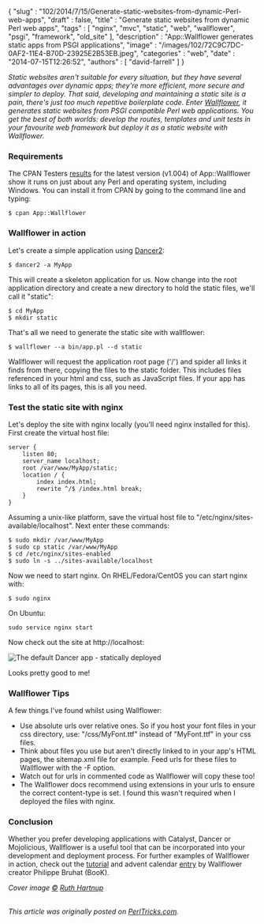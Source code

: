 {
   "slug" : "102/2014/7/15/Generate-static-websites-from-dynamic-Perl-web-apps",
   "draft" : false,
   "title" : "Generate static websites from dynamic Perl web apps",
   "tags" : [
      "nginx",
      "mvc",
      "static",
      "web",
      "wallflower",
      "psgi",
      "framework",
      "old_site"
   ],
   "description" : "App::Wallflower generates static apps from PSGI applications",
   "image" : "/images/102/72C9C7DC-0AF2-11E4-B70D-23925E2B53EB.jpeg",
   "categories" : "web",
   "date" : "2014-07-15T12:26:52",
   "authors" : [
      "david-farrell"
   ]
}


*Static websites aren't suitable for every situation, but they have several advantages over dynamic apps; they're more efficient, more secure and simpler to deploy. That said, developing and maintaining a static site is a pain, there's just too much repetitive boilerplate code. Enter [Wallflower](https://metacpan.org/pod/wallflower), it generates static websites from PSGI compatible Perl web applications. You get the best of both worlds: develop the routes, templates and unit tests in your favourite web framework but deploy it as a static website with Wallflower.*

### Requirements

The CPAN Testers [results](http://matrix.cpantesters.org/?dist=App-Wallflower+1.004) for the latest version (v1.004) of App::Wallflower show it runs on just about any Perl and operating system, including Windows. You can install it from CPAN by going to the command line and typing:

``` prettyprint
$ cpan App::Wallflower
```

### Wallflower in action

Let's create a simple application using [Dancer2](https://metacpan.org/pod/Dancer2):

``` prettyprint
$ dancer2 -a MyApp
```

This will create a skeleton application for us. Now change into the root application directory and create a new directory to hold the static files, we'll call it "static":

``` prettyprint
$ cd MyApp
$ mkdir static
```

That's all we need to generate the static site with wallflower:

``` prettyprint
$ wallflower --a bin/app.pl --d static
```

Wallflower will request the application root page ('/') and spider all links it finds from there, copying the files to the static folder. This includes files referenced in your html and css, such as JavaScript files. If your app has links to all of its pages, this is all you need.

### Test the static site with nginx

Let's deploy the site with nginx locally (you'll need nginx installed for this). First create the virtual host file:

``` prettyprint
server {
    listen 80;
    server_name localhost;
    root /var/www/MyApp/static;
    location / {
        index index.html;
        rewrite ^/$ /index.html break;
    }
}
```

Assuming a unix-like platform, save the virtual host file to "/etc/nginx/sites-available/localhost". Next enter these commands:

``` prettyprint
$ sudo mkdir /var/www/MyApp
$ sudo cp static /var/www/MyApp
$ cd /etc/nginx/sites-enabled
$ sudo ln -s ../sites-available/localhost
```

Now we need to start nginx. On RHEL/Fedora/CentOS you can start nginx with:

``` prettyprint
$ sudo nginx
```

On Ubuntu:

``` prettyprint
sudo service nginx start
```

Now check out the site at http://localhost:

![The default Dancer app - statically deployed](/images/102/dancer2.png)

Looks pretty good to me!

### Wallflower Tips

A few things I've found whilst using Wallflower:

-   Use absolute urls over relative ones. So if you host your font files in your css directory, use: "/css/MyFont.ttf" instead of "MyFont.ttf" in your css files.
-   Think about files you use but aren't directly linked to in your app's HTML pages, the sitemap.xml file for example. Feed urls for these files to Wallflower with the -F option.
-   Watch out for urls in commented code as Wallflower will copy these too!
-   The Wallflower docs recommend using extensions in your urls to ensure the correct content-type is set. I found this wasn't required when I deployed the files with nginx.

### Conclusion

Whether you prefer developing applications with Catalyst, Dancer or Mojolicious, Wallflower is a useful tool that can be incorporated into your development and deployment process. For further examples of Wallflower in action, check out the [tutorial](https://metacpan.org/pod/Wallflower::Tutorial) and advent calendar [entry](http://www.perladvent.org/2012/2012-12-22.html) by Wallflower creator Philippe Bruhat (BooK).

*Cover image [©](http://creativecommons.org/licenses/by/4.0/) [Ruth Hartnup](https://www.flickr.com/photos/ruthanddave/9432335346/in/photolist-9YgULK-6CwkPH-m68vYZ-4P7TsV-4Pc9dL-7UqEXc-8rbEQq-mPFbgf-Hw6fU-2JcQ24-7ZdMJc-5q1xn5-fnvbFu-fpNhu5-bY6j7J-6HC9cQ-7Y666Z-4RGjZ5-c5bJ5A-5Ma2Kx-7UshUJ-buamir-qLy2D-26mzb-nUfKdk-818aoT-4ne9U5-azaNvR-c7Ztsj-sbu9W-4hrgcG-8r8yrv-hdmVrd-a72iqb-4Kebyi-aEpfqd-6cdRLZ-7iqNqm-6XsteA-b8crZZ-ubPgJ-8pBxDZ-6R63RH-6AnSCX-byKj2-8b97G8-d6X7B-dddPtT-6pUqhf-ejhHg3|)*

\
*This article was originally posted on [PerlTricks.com](http://perltricks.com).*

